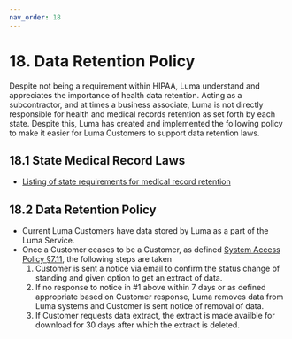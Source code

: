 ```yaml
---
nav_order: 18
---
```


# 18. Data Retention Policy

Despite not being a requirement within HIPAA, Luma understand and appreciates the importance of health data retention. Acting as a subcontractor, and at times a business associate, Luma is not directly responsible for health and medical records retention as set forth by each state. Despite this, Luma has created and implemented the following policy to make it easier for Luma Customers to support data retention laws.

## 18.1 State Medical Record Laws

* [Listing of state requirements for medical record retention](http://www.healthit.gov/sites/default/files/appa7-1.pdf)

## 18.2 Data Retention Policy

* Current Luma Customers have data stored by Luma as a part of the Luma Service.
* Once a Customer ceases to be a Customer, as defined [System Access Policy §7.11](#7.11-system-access-policy), the following steps are taken
  1. Customer is sent a notice via email to confirm the status change of standing and given option to get an extract of data.
  1. If no response to notice in #1 above within 7 days or as defined appropriate based on Customer response, Luma removes data from Luma systems and Customer is sent notice of removal of data.
  1. If Customer requests data extract, the extract is made availble for download for 30 days after which the extract is deleted.
